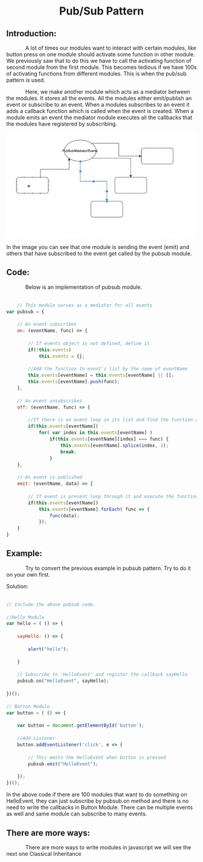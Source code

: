 <h1 align = "center">Pub/Sub Pattern</h1>
<h2> Introduction: </h2>
<p style = "text-indent: 10%">A lot of times our modules want to interact with certain modules, like button press on one module should activate some function in other module. We previously saw that to do this we have to call the activating function of second module from the first module. This becomes tedious if we have 100s of activating functions from different modules. This is when the pub/sub pattern is used.</p>
<p style = "text-indent: 10%">Here, we make another module which acts as a mediator between the modules. It stores all the events. All the modules either emit/publish an event or subscribe to an event. When a modules subscribes to an event it adds a callback function which is called when the event is created. When a module emits an event the mediator module executes all the callbacks that the modules have registered by subscribing.</p>

![Pub/Sub Pattern](https://github.com/Ankit-22/Javascript-notes/blob/master/Modular-Javascript/pubsub.png "Working of Pub/Sub Pattern")

In the image you can see that one module is sending the event (emit) and others that have subscribed to the event get called by the pubsub module.

<h2> Code: </h2>
<p style = "text-indent: 10%">Below is an implementation of pubsub module.</p>

```js

	// This module serves as a mediator for all events
var pubsub = {

	// An event subscribes
	on: (eventName, func) => {

		// If events object is not defined, define it
		if(!this.events)
			this.events = {};

		//Add the function to event's list by the name of eventName
		this.events[eventName] = this.events[eventName] || [];
		this.events[eventName].push(func);
	},

	// An event unsubscribes
	off: (eventName, func) => {

		//If there is an event loop in its list and find the function and remove it
		if(this.events[eventName])
			for( var index in this.events[eventName] )
				if(this.events[eventName][index] === func) {
					this.events[eventName].splice(index, 1);
					break;
				}
	},

	// An event is published
	emit: (eventName, data) => {

		// If event is present loop through it and execute the functions on its list with the data.
		if(this.events[eventName])
			this.events[eventName].forEach( func => {
				func(data);
			});
	}
}

```

<h2>Example:</h2>
<p style = "text-indent: 10%">Try to convert the previous example in pubsub pattern. Try to do it on your own first.</p>

Solution:
```js

// Include the above pubsub code.

//Hello Module
var hello = ( () => {

	sayHello: () => {
    
    	alert("hello");
        
    }
    
    // Subscribe to 'HelloEvent' and register the callback sayHello
    pubsub.on("HelloEvent", sayHello);
    
})();

// Button Module
var button = ( () => {

	var button = document.getElementById('button');
    
    //Add Listener
    button.addEventListener('click', e => {
    
    	// This emits the HelloEvent when button is pressed
    	pubsub.emit("HelloEvent");
        
    });
})();

```

In the above code if there are 100 modules that want to do something on HelloEvent, they can just subscribe by pubsub.on method and there is no need to write the callbacks in Button Module. There can be multiple events as well and same module can subscribe to many events.

<h2>There are more ways:</h2>
<p style = "text-indent: 10%">There are more ways to write modules in javascript we will see the next one Classical Inheritance</p>